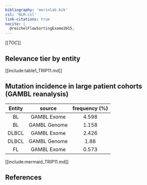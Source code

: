 ```yaml
---
bibliography: 'morinlab.bib'
csl: 'NLM.csl'
link-citations: true
nocite: |
  @reichelFlowSortingExome2015, 
---
```


[[_TOC_]]




## Relevance tier by entity

[[include:table1_TRIP11.md]]


## Mutation incidence in large patient cohorts (GAMBL reanalysis)

|Entity|source |frequency (%)|
|:------:|:----:|:----:|
|BL|GAMBL Exome |4.598 |
|BL|GAMBL Genome |1.158 |
|DLBCL|GAMBL Exome |2.426 |
|DLBCL|GAMBL Genome |1.88 |
|FL|GAMBL Exome |0.573 |


[[include:mermaid_TRIP11.md]]

## References


